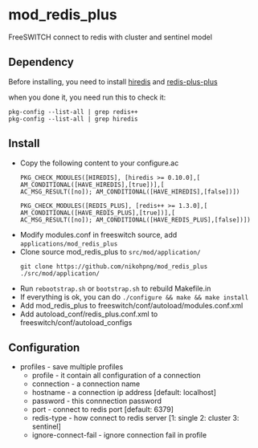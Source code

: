 # mod_redis_plus
FreeSWITCH connect to redis with cluster and sentinel model

## Dependency
Before installing, you need to install [hiredis](https://github.com/sewenew/redis-plus-plus/tree/master#install-hiredis) and [redis-plus-plus](https://github.com/sewenew/redis-plus-plus/tree/master#install-redis-plus-plus)

when you done it, you need run this to check it:
```shell
pkg-config --list-all | grep redis++
pkg-config --list-all | grep hiredis
```
## Install
+ Copy the following content to your configure.ac
  ```
  PKG_CHECK_MODULES([HIREDIS], [hiredis >= 0.10.0],[
  AM_CONDITIONAL([HAVE_HIREDIS],[true])],[
  AC_MSG_RESULT([no]); AM_CONDITIONAL([HAVE_HIREDIS],[false])])

  PKG_CHECK_MODULES([REDIS_PLUS], [redis++ >= 1.3.0],[
  AM_CONDITIONAL([HAVE_REDIS_PLUS],[true])],[
  AC_MSG_RESULT([no]); AM_CONDITIONAL([HAVE_REDIS_PLUS],[false])])
  ```
+ Modify modules.conf in freeswitch source, add `applications/mod_redis_plus`
+ Clone source mod_redis_plus to `src/mod/application/`
  ```
  git clone https://github.com/nikohpng/mod_redis_plus ./src/mod/application/
  ```
+ Run `rebootstrap.sh` or `bootstrap.sh` to rebuild Makefile.in
+ If everything is ok, you can do `./configure && make && make install`
+ Add mod_redis_plus to freeswitch/conf/autoload/modules.conf.xml
+ Add autoload_conf/redis_plus.conf.xml to freeswitch/conf/autoload_configs
## Configuration
+ profiles - save multiple profiles
  + profile - it contain all configuration of a connection
  + connection - a connection name
  + hostname - a connection ip address [default: localhost]
  + password - this connnection password
  + port - connect to redis port [default: 6379]
  + redis-type - how connect to redis server [1: single 2: cluster 3: sentinel]
  + ignore-connect-fail - ignore connection fail in profile
